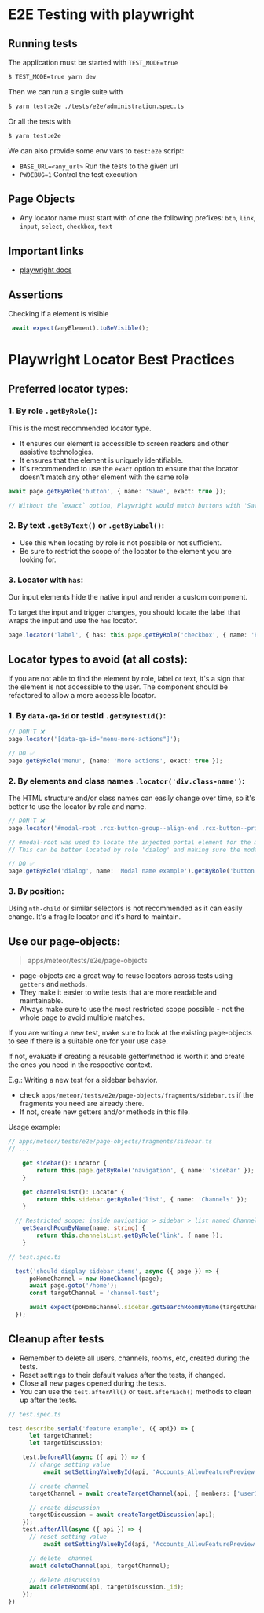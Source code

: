 # E2E Testing with playwright

## Running tests
The application must be started with `TEST_MODE=true`

```sh
$ TEST_MODE=true yarn dev
```

Then we can run a single suite with

```sh
$ yarn test:e2e ./tests/e2e/administration.spec.ts
```

Or all the tests with

```sh
$ yarn test:e2e
```

We can also provide some env vars to `test:e2e` script:
- `BASE_URL=<any_url>` Run the tests to the given url
- `PWDEBUG=1` Control the test execution

## Page Objects
- Any locator name must start with of one the following prefixes: `btn`, `link`, `input`, `select`, `checkbox`, `text`

## Important links
- [playwright docs](https://playwright.dev/docs/intro)

## Assertions
Checking if a element is visible

```ts
 await expect(anyElement).toBeVisible();
 ```

# Playwright Locator Best Practices

## Preferred locator types:

### 1. By role `.getByRole()`:
This is the most recommended locator type. 
- It ensures our element is accessible to screen readers and other assistive technologies.
- It ensures that the element is uniquely identifiable.
- It's recommended to use the `exact` option to ensure that the locator doesn't match any other element with the same role


```ts
await page.getByRole('button', { name: 'Save', exact: true });

// Without the `exact` option, Playwright would match buttons with 'Save' and 'Save changes' labels.
```


### 2. By text `.getByText()` or `.getByLabel()`:
- Use this when locating by role is not possible or not sufficient.
- Be sure to restrict the scope of the locator to the element you are looking for.

### 3. Locator with `has`:
Our input elements hide the native input and render a custom component.

To target the input and trigger changes, you should locate the label that wraps the input and use the `has` locator.
```ts
page.locator('label', { has: this.page.getByRole('checkbox', { name: 'Private' }) });
```

## Locator types to avoid (at all costs):
If you are not able to find the element by role, label or text, it's a sign that the element is not accessible to the user.
The component should be refactored to allow a more accessible locator.
### 1. By `data-qa-id` or testId `.getByTestId()`:
```ts
// DON'T ❌ 
page.locator('[data-qa-id="menu-more-actions"]'); 

// DO ✅
page.getByRole('menu', {name: 'More actions', exact: true }); 
```

### 2. By elements and class names `.locator('div.class-name')`:
The HTML structure and/or class names can easily change over time, so it's better to use the locator by role and name.

```ts
// DON'T ❌
page.locator('#modal-root .rcx-button-group--align-end .rcx-button--primary');

// #modal-root was used to locate the injected portal element for the modal.
// This can be better located by role 'dialog' and making sure the modal has the proper name attribute.

// DO ✅
page.getByRole('dialog', name: 'Modal name example').getByRole('button', { name: 'Confirm', exact: true });
```

### 3. By position:
Using `nth-child` or similar selectors is not recommended as it can easily change.
It's a fragile locator and it's hard to maintain.

## Use our page-objects:
> apps/meteor/tests/e2e/page-objects
- page-objects are a great way to reuse locators across tests using `getters` and `methods`.
- They make it easier to write tests that are more readable and maintainable.
- Always make sure to use the most restricted scope possible - not the whole page to avoid multiple matches.

If you are writing a new test, make sure to look at the existing page-objects to see if there is a suitable one for your use case.

If not, evaluate if creating a reusable getter/method is worth it and create the ones you need in the respective context.


E.g.:
Writing a new test for a sidebar behavior.
- check `apps/meteor/tests/e2e/page-objects/fragments/sidebar.ts` if the fragments you need are already there.
- If not, create new getters and/or methods in this file.

Usage example:

```ts
// apps/meteor/tests/e2e/page-objects/fragments/sidebar.ts
// ...

	get sidebar(): Locator {
		return this.page.getByRole('navigation', { name: 'sidebar' });
	}

	get channelsList(): Locator {
		return this.sidebar.getByRole('list', { name: 'Channels' });
	}

  // Restricted scope: inside navigation > sidebar > list named Channels > link with name
	getSearchRoomByName(name: string) {
		return this.channelsList.getByRole('link', { name });
	}
```

```ts
// test.spec.ts

  test('should display sidebar items', async ({ page }) => {
      poHomeChannel = new HomeChannel(page);
      await page.goto('/home');
      const targetChannel = 'channel-test';

      await expect(poHomeChannel.sidebar.getSearchRoomByName(targetChannel)).toBeVisible();
  });
```

## Cleanup after tests
- Remember to delete all users, channels, rooms, etc, created during the tests.
- Reset settings to their default values after the tests, if changed.
- Close all new pages opened during the tests.
- You can use the `test.afterAll()` or `test.afterEach()` methods to clean up after the tests.


```ts
// test.spec.ts

test.describe.serial('feature example', ({ api}) => {
	  let targetChannel;
	  let targetDiscussion;

    test.beforeAll(async ({ api }) => {
      // change setting value
		  await setSettingValueById(api, 'Accounts_AllowFeaturePreview', true);

      // create channel
      targetChannel = await createTargetChannel(api, { members: ['user1'] });

      // create discussion
      targetDiscussion = await createTargetDiscussion(api);
    });
    test.afterAll(async ({ api }) => {
      // reset setting value
		  await setSettingValueById(api, 'Accounts_AllowFeaturePreview', false);

      // delete  channel
      await deleteChannel(api, targetChannel);

      // delete discussion
      await deleteRoom(api, targetDiscussion._id);
    });
})
```
